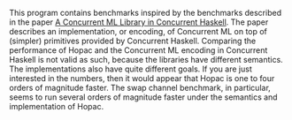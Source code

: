 ﻿This program contains benchmarks inspired by the benchmarks described in the
paper [A Concurrent ML Library in Concurrent
Haskell](http://www.cs.umd.edu/~avik/projects/cmllch/).  The paper describes an
implementation, or encoding, of Concurrent ML on top of (simpler) primitives
provided by Concurrent Haskell.  Comparing the performance of Hopac and the
Concurrent ML encoding in Concurrent Haskell is not valid as such, because the
libraries have different semantics.  The implementations also have quite
different goals.  If you are just interested in the numbers, then it would
appear that Hopac is one to four orders of magnitude faster.  The swap channel
benchmark, in particular, seems to run several orders of magnitude faster under
the semantics and implementation of Hopac.
